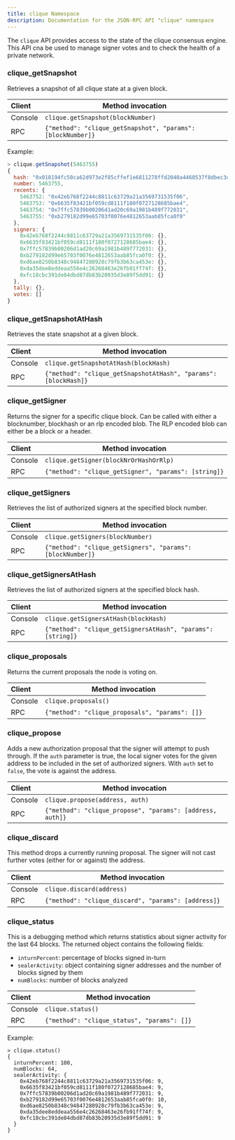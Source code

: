 ```yaml
---
title: clique Namespace
description: Documentation for the JSON-RPC API "clique" namespace
---
```


The `clique` API provides access to the state of the clique consensus engine. This API cna be used to manage signer votes and to check the health of a private network.

### clique_getSnapshot

Retrieves a snapshot of all clique state at a given block.

| Client  | Method invocation                                           |
| :------ | ----------------------------------------------------------- |
| Console | `clique.getSnapshot(blockNumber)`                           |
| RPC     | `{"method": "clique_getSnapshot", "params": [blockNumber]}` |

Example:

```javascript
> clique.getSnapshot(5463755)
{
  hash: "0x018194fc50ca62d973e2f85cffef1e6811278ffd2040a4460537f8dbec3d5efc",
  number: 5463755,
  recents: {
    5463752: "0x42eb768f2244c8811c63729a21a3569731535f06",
    5463753: "0x6635f83421bf059cd8111f180f0727128685bae4",
    5463754: "0x7ffc57839b00206d1ad20c69a1981b489f772031",
    5463755: "0xb279182d99e65703f0076e4812653aab85fca0f0"
  },
  signers: {
    0x42eb768f2244c8811c63729a21a3569731535f06: {},
    0x6635f83421bf059cd8111f180f0727128685bae4: {},
    0x7ffc57839b00206d1ad20c69a1981b489f772031: {},
    0xb279182d99e65703f0076e4812653aab85fca0f0: {},
    0xd6ae8250b8348c94847280928c79fb3b63ca453e: {},
    0xda35dee8eddeaa556e4c26268463e26fb91ff74f: {},
    0xfc18cbc391de84dbd87db83b20935d3e89f5dd91: {}
  },
  tally: {},
  votes: []
}
```

### clique_getSnapshotAtHash

Retrieves the state snapshot at a given block.

| Client  | Method invocation                                               |
| :------ | --------------------------------------------------------------- |
| Console | `clique.getSnapshotAtHash(blockHash)`                           |
| RPC     | `{"method": "clique_getSnapshotAtHash", "params": [blockHash]}` |

### clique_getSigner

Returns the signer for a specific clique block. Can be called with either a blocknumber, blockhash or an rlp encoded blob. The RLP encoded blob can either be a block or a header.

| Client  | Method invocation                                    |
| :------ | ---------------------------------------------------- |
| Console | `clique.getSigner(blockNrOrHashOrRlp)`               |
| RPC     | `{"method": "clique_getSigner", "params": [string]}` |

### clique_getSigners

Retrieves the list of authorized signers at the specified block number.

| Client  | Method invocation                                          |
| :------ | ---------------------------------------------------------- |
| Console | `clique.getSigners(blockNumber)`                           |
| RPC     | `{"method": "clique_getSigners", "params": [blockNumber]}` |

### clique_getSignersAtHash

Retrieves the list of authorized signers at the specified block hash.

| Client  | Method invocation                                           |
| :------ | ----------------------------------------------------------- |
| Console | `clique.getSignersAtHash(blockHash)`                        |
| RPC     | `{"method": "clique_getSignersAtHash", "params": [string]}` |

### clique_proposals

Returns the current proposals the node is voting on.

| Client  | Method invocation                              |
| :------ | ---------------------------------------------- |
| Console | `clique.proposals()`                           |
| RPC     | `{"method": "clique_proposals", "params": []}` |

### clique_propose

Adds a new authorization proposal that the signer will attempt to push through. If the `auth` parameter is true, the local signer votes for the given address to be included in the set of authorized signers. With `auth` set to `false`, the vote is against the address.

| Client  | Method invocation                                         |
| :------ | --------------------------------------------------------- |
| Console | `clique.propose(address, auth)`                           |
| RPC     | `{"method": "clique_propose", "params": [address, auth]}` |

### clique_discard

This method drops a currently running proposal. The signer will not cast further votes (either for or against) the address.

| Client  | Method invocation                                   |
| :------ | --------------------------------------------------- |
| Console | `clique.discard(address)`                           |
| RPC     | `{"method": "clique_discard", "params": [address]}` |

### clique_status

This is a debugging method which returns statistics about signer activity for the last 64 blocks. The returned object contains the following fields:

- `inturnPercent`: percentage of blocks signed in-turn
- `sealerActivity`: object containing signer addresses and the number
  of blocks signed by them
- `numBlocks`: number of blocks analyzed

| Client  | Method invocation                           |
| :------ | ------------------------------------------- |
| Console | `clique.status()`                           |
| RPC     | `{"method": "clique_status", "params": []}` |

Example:

```
> clique.status()
{
  inturnPercent: 100,
  numBlocks: 64,
  sealerActivity: {
    0x42eb768f2244c8811c63729a21a3569731535f06: 9,
    0x6635f83421bf059cd8111f180f0727128685bae4: 9,
    0x7ffc57839b00206d1ad20c69a1981b489f772031: 9,
    0xb279182d99e65703f0076e4812653aab85fca0f0: 10,
    0xd6ae8250b8348c94847280928c79fb3b63ca453e: 9,
    0xda35dee8eddeaa556e4c26268463e26fb91ff74f: 9,
    0xfc18cbc391de84dbd87db83b20935d3e89f5dd91: 9
  }
}
```
